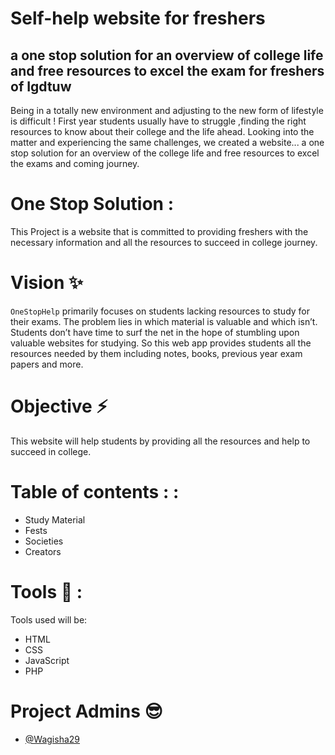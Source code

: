 # Self-help website for freshers


## a one stop solution for an overview of college life and free resources to excel the exam for freshers of Igdtuw

 

Being in a totally new environment and adjusting to the new form of lifestyle is difficult ! First year students usually have to struggle ,finding the right 
resources to know about their college and the life ahead. Looking into the matter and experiencing the same challenges, we created a website... a one stop solution
for an overview of the college life and free resources to excel the exams and coming journey.



# One Stop Solution :

This Project is a website that is committed to providing freshers with the necessary information and all the resources to succeed in college journey. 

# Vision  :sparkles:
`OneStopHelp` primarily focuses on students lacking resources to study for their exams. The problem lies in which material is valuable and which isn’t. Students don’t have time to surf the net in the hope of stumbling upon valuable websites for studying. So this web app provides students all the resources needed by them including notes, books, previous year exam papers and more.

# Objective :zap:
This website will help students by providing all the resources and help to succeed in college.

# Table of contents : :

*	Study Material
*	Fests
*	Societies
*	Creators


# Tools :wrench: :

Tools used will be:
* HTML
* CSS
* JavaScript
* PHP




# Project Admins :sunglasses:
* [@Wagisha29](https://github.com/Wagisha29)






